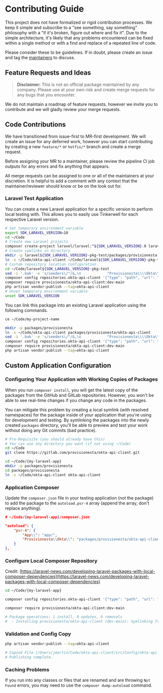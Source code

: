 # Contributing Guide

This project does not have formalized or rigid contribution processes. We keep it simple and subscribe to a "see something, say something" philosophy with a "if it's broken, figure out where and fix it". Due to the simple architecture, it's likely that any problems encountered can be fixed within a single method or with a find and replace of a repeated line of code.

Please consider these to be guidelines. If in doubt, please create an issue and tag the [maintainers](README.md#maintainers) to discuss.

## Feature Requests and Ideas

> **Disclaimer:** This is not an official package maintained by any company. Please use at your own risk and create merge requests for any bugs that you encounter.

We do not maintain a roadmap of feature requests, however we invite you to contribute and we will gladly review your merge requests.

## Code Contributions

We have transitioned from issue-first to MR-first development. We will create an issue for any deferred work, however you can start contributing by creating a new `feature/*` or `hotfix/*` branch and create a merge request.

Before assigning your MR to a maintainer, please review the pipeline CI job outputs for any errors and fix anything that appears.

All merge requests can be assigned to one or all of the maintainers at your discretion. It is helpful to add a comment with any context that the maintainer/reviewer should know or be on the look out for.

### Laravel Test Application

You can create a new Laravel application for a specific version to perform local testing with. This allows you to easily use Tinkerwell for each
respective Laravel version.

```bash
# Set temporary environment variable
export SDK_LARAVEL_VERSION=10
cd ~/Code
# Create new Laravel projects
composer create-project laravel/laravel:^${SDK_LARAVEL_VERSION}.0 laravel${SDK_LARAVEL_VERSION}-pkg-test
# Create symlinks in directory
mkdir -p laravel${SDK_LARAVEL_VERSION}-pkg-test/packages/provisionesta
ln -s ~/Code/okta-api-client ~/Code/laravel${SDK_LARAVEL_VERSION}-pkg-test/packages/provisionesta/okta-api-client
# Custom repository location configuration
cd ~/Code/laravel${SDK_LARAVEL_VERSION}-pkg-test
sed -i '.bak' -e 's/seeders\/"/&,\n            "Provisionesta\\\\Okta\\\\": "packages\/provisionesta\/okta-api-client\/src"/g' composer.json
composer config repositories.okta-api-client '{"type": "path", "url": "packages/provisionesta/okta-api-client"}' --file composer.json
composer require provisionesta/okta-api-client:dev-main
php artisan vendor:publish --tag=okta-api-client
# Unset temporary environment variable
unset SDK_LARAVEL_VERSION
```

You can link this package into an existing Laravel application using the following commands.

```bash
ce ~/Code/my-project-name

mkdir -p packages/provisionesta
ln -s ~/Code/okta-api-client packages/provisionesta/okta-api-client
sed -i '.bak' -e 's/seeders\/"/&,\n            "Provisionesta\\\\Okta\\\\": "packages\/provisionesta\/okta-api-client\/src"/g' composer.json
composer config repositories.okta-api-client '{"type": "path", "url": "packages/provisionesta/okta-api-client"}' --file composer.json
composer require provisionesta/okta-api-client:dev-main
php artisan vendor:publish --tag=okta-api-client
```

## Custom Application Configuration

### Configuring Your Application with Working Copies of Packages

When you run `composer install`, you will get the latest copy of the packages from the GitHub and GitLab repositories. However, you won't be able to see real-time changes if you change any code in the packages.

You can mitigate this problem by creating a local symlink (with resolved namespaces) for the package inside of your application that you're using for development and testing. By symlinking the packages into the newly created `packages` directory, you'll be able to preview and test your work without doing any Git commits (bad practice).

```bash
# Pre-Requisite (you should already have this)
# You can use any directory you want (if not using ~/Code)
cd ~/Code
git clone https://gitlab.com/provisionesta/okta-api-client.git
```

```bash
cd ~/Code/{my-laravel-app}
mkdir -p packages/provisionesta
cd packages/provisionesta
ln -s ~/Code/okta-api-client okta-api-client
```

### Application Composer

Update the `composer.json` file in your testing application (not the package) to add the package to the `autoload.psr-4` array (append the array, don't replace anything).

```json
# ~/Code/{my-laravel-app}/composer.json

"autoload": {
    "psr-4": {
        "App\\": "app/",
        "Provisionesta\\Okta\\": "packages/provisionesta/okta-api-client/src",
    }
},
```

### Configure Local Composer Repository

Credit: [https://laravel-news.com/developing-laravel-packages-with-local-composer-dependencies](https://laravel-news.com/developing-laravel-packages-with-local-composer-dependencies)

```bash
cd ~/Code/{my-laravel-app}

composer config repositories.okta-api-client '{"type": "path", "url": "packages/provisionesta/okta-api-client"}' --file composer.json

composer require provisionesta/okta-api-client:dev-main

# Package operations: 1 install, 0 updates, 0 removals
#  - Installing provisionesta/okta-api-client (dev-main): Symlinking from packages/provisionesta/okta-api-client
```

### Validation and Config Copy

```bash
php artisan vendor:publish --tag=okta-api-client

# Copied File [/Users/jmartin/Code/okta-api-client/src/Config/okta-api-client.php] To [/config/okta-api-client.php]
# Publishing complete.
```

### Caching Problems

If you run into any classes or files that are renamed and are throwing `Not Found` errors, you may need to use the `composer dump-autoload` command.
